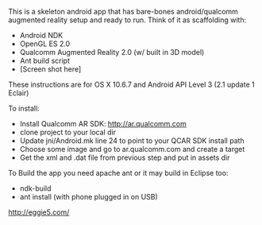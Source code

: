 This is a skeleton android app that has bare-bones android/qualcomm augmented reality setup and ready to run. Think of it as scaffolding with:

* Android NDK
* OpenGL ES 2.0
* Qualcomm Augmented Reality 2.0 (w/ built in 3D model)
* Ant build script
* [Screen shot here]


These instructions are for OS X 10.6.7 and Android API Level 3 (2.1 update 1 Eclair)



To install:
* Install Qualcomm AR SDK: http://ar.qualcomm.com
* clone project to your local dir
* Update jni/Android.mk line 24 to point to your QCAR SDK install path
* Choose some image and go to ar.qualcomm.com and create a target 
* Get the xml and .dat file from previous step and put in assets dir

To Build the app you need apache ant or it may build in Eclipse too:

* ndk-build
* ant install (with phone plugged in on USB)

http://eggie5.com/